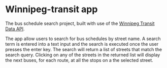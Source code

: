 # Winnipeg-transit app

The bus schedule search project, built with use of the [Winnipeg Transit Data API](https://api.winnipegtransit.com/). 

The app allow users to search for bus schedules by street name. A search term is entered into a text input and the search is executed once the user presses the enter key. The search will return a list of streets that match the search query. Clicking on any of the streets in the returned list will display the next buses, for each route, at all the stops on a the selected street.
